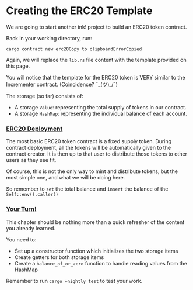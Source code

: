 # Creating the ERC20 Template

We are going to start another ink! project to build an ERC20 token contract.

Back in your working directory, run:

```text
cargo contract new erc20Copy to clipboardErrorCopied
```

Again, we will replace the `lib.rs` file content with the template provided on this page.

You will notice that the template for the ERC20 token is VERY similar to the Incrementer contract. \(Coincidence? ¯\_\(ツ\)_/¯\)

The storage \(so far\) consists of:

* A storage `Value`: representing the total supply of tokens in our contract.
* A storage `HashMap`: representing the individual balance of each account.

### [ERC20 Deployment](https://substrate.dev/substrate-contracts-workshop/#/2/creating-the-erc20-template?id=erc20-deployment) <a id="erc20-deployment"></a>

The most basic ERC20 token contract is a fixed supply token. During contract deployment, all the tokens will be automatically given to the contract creator. It is then up to that user to distribute those tokens to other users as they see fit.

Of course, this is not the only way to mint and distribute tokens, but the most simple one, and what we will be doing here.

So remember to `set` the total balance and `insert` the balance of the `Self::env().caller()`

### [Your Turn!](https://substrate.dev/substrate-contracts-workshop/#/2/creating-the-erc20-template?id=your-turn) <a id="your-turn"></a>

This chapter should be nothing more than a quick refresher of the content you already learned.

You need to:

* Set up a constructor function which initializes the two storage items
* Create getters for both storage items
* Create a `balance_of_or_zero` function to handle reading values from the HashMap

Remember to run `cargo +nightly test` to test your work.[  
](https://substrate.dev/substrate-contracts-workshop/#/2/introduction)

